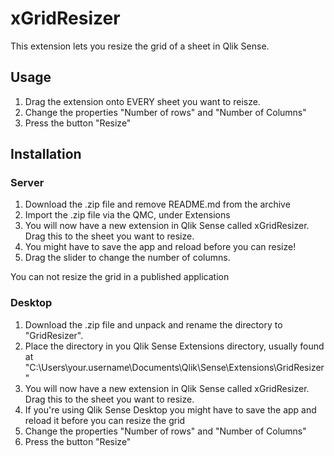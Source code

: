 # xGridResizer

This extension lets you resize the grid of a sheet in Qlik Sense. 

## Usage

1. Drag the extension onto EVERY sheet you want to reisze. 
2. Change the properties "Number of rows" and "Number of Columns"
3. Press the button "Resize"

## Installation

### Server

1. Download the .zip file and remove README.md from the archive
2. Import the .zip file via the QMC, under Extensions
3. You will now have a new extension in Qlik Sense called xGridResizer. Drag this to the sheet you want to resize.
4. You might have to save the app and reload before you can resize!
5. Drag the slider to change the number of columns.
 
You can not resize the grid in a published application 

### Desktop

1. Download the .zip file and unpack and rename the directory to "GridResizer". 
2. Place the directory in you Qlik Sense Extensions directory, usually found at "C:\Users\your.username\Documents\Qlik\Sense\Extensions\GridResizer"
3. You will now have a new extension in Qlik Sense called xGridResizer. Drag this to the sheet you want to resize. 
4. If you're using Qlik Sense Desktop you might have to save the app and reload it before you can resize the grid
5. Change the properties "Number of rows" and "Number of Columns"
6. Press the button "Resize"

